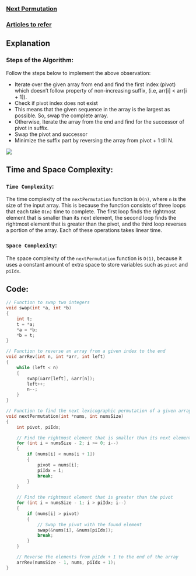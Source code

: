 ### [Next Permutation](https://leetcode.com/problems/next-permutation/description/)
### [Articles to refer](https://www.geeksforgeeks.org/next-permutation/)


## Explanation
### Steps of the Algorithm:
Follow the steps below to implement the above observation:

* Iterate over the given array from end and find the first index (pivot) which doesn’t follow property of non-increasing suffix, (i.e,  arr[i] < arr[i + 1]).
* Check if pivot index does not exist 
* This means that the given sequence in the array is the largest as possible. So, swap the complete array.
* Otherwise, Iterate the array from the end and find for the successor of pivot in suffix.
* Swap the pivot and successor
* Minimize the suffix part by reversing the array from pivot + 1 till N.

<img src="https://media.geeksforgeeks.org/wp-content/uploads/20220908060940/Nextpermutation.png" >


## Time and Space Complexity:
### `Time Complexity`:
The time complexity of the `nextPermutation` function is `O(n)`, where `n` is the size of the input array. 
This is because the function consists of three loops that each take `O(n)` time to complete. The first loop finds the rightmost element that is smaller than its next element, the second loop finds the rightmost element that is greater than the pivot, and the third loop reverses a portion of the array. Each of these operations takes linear time.

### `Space Complexity`:
The space complexity of the `nextPermutation` function is `O(1)`, because it uses a constant amount of extra space to store variables such as `pivot` and `piIdx`.
## Code:
```c
// Function to swap two integers
void swap(int *a, int *b)
{
    int t;
    t = *a;
    *a = *b;
    *b = t;
}

// Function to reverse an array from a given index to the end
void arrRev(int n, int *arr, int left)
{
    while (left < n)
    {
        swap(&arr[left], &arr[n]);
        left++;
        n--;
    }
}

// Function to find the next lexicographic permutation of a given array of integers
void nextPermutation(int *nums, int numsSize)
{
    int pivot, piIdx;

    // Find the rightmost element that is smaller than its next element
    for (int i = numsSize - 2; i >= 0; i--)
    {
        if (nums[i] < nums[i + 1])
        {
            pivot = nums[i];
            piIdx = i;
            break;
        }
    }

    // Find the rightmost element that is greater than the pivot
    for (int i = numsSize - 1; i > piIdx; i--)
    {
        if (nums[i] > pivot)
        {
            // Swap the pivot with the found element
            swap(&nums[i], &nums[piIdx]);
            break;
        }
    }

    // Reverse the elements from piIdx + 1 to the end of the array
    arrRev(numsSize - 1, nums, piIdx + 1);
}

```
